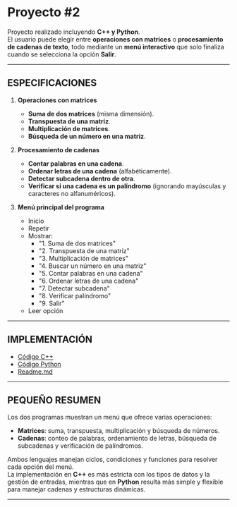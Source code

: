 # Proyecto #2

Proyecto realizado incluyendo **C++ y Python**.  
El usuario puede elegir entre **operaciones con matrices** o **procesamiento de cadenas de texto**, todo mediante un **menú interactivo** que solo finaliza cuando se selecciona la opción **Salir**.

---

## ESPECIFICACIONES

1. **Operaciones con matrices**
   - **Suma de dos matrices** (misma dimensión).  
   - **Transpuesta de una matriz**.  
   - **Multiplicación de matrices**.  
   - **Búsqueda de un número en una matriz**.

2. **Procesamiento de cadenas**
   - **Contar palabras en una cadena**.  
   - **Ordenar letras de una cadena** (alfabéticamente).  
   - **Detectar subcadena dentro de otra**.  
   - **Verificar si una cadena es un palíndromo** (ignorando mayúsculas y caracteres no alfanuméricos).  

3. **Menú principal del programa**
   - Inicio  
   - Repetir  
   - Mostrar:
     - "1. Suma de dos matrices"  
     - "2. Transpuesta de una matriz"  
     - "3. Multiplicación de matrices"  
     - "4. Buscar un número en una matriz"  
     - "5. Contar palabras en una cadena"  
     - "6. Ordenar letras de una cadena"  
     - "7. Detectar subcadena"  
     - "8. Verificar palíndromo"  
     - "9. Salir"  
   - Leer opción  

---

## IMPLEMENTACIÓN

- [Código C++](https://github.com/tu-repo/proyecto2/codigo.cpp)  
- [Código Python](https://github.com/tu-repo/proyecto2/codigo.py)  
- [Readme.md](https://github.com/tu-repo/proyecto2/README.md)  

---

## PEQUEÑO RESUMEN
Los dos programas muestran un menú que ofrece varias operaciones:  
- **Matrices**: suma, transpuesta, multiplicación y búsqueda de números.  
- **Cadenas**: conteo de palabras, ordenamiento de letras, búsqueda de subcadenas y verificación de palíndromos.  

Ambos lenguajes manejan ciclos, condiciones y funciones para resolver cada opción del menú.  
La implementación en **C++** es más estricta con los tipos de datos y la gestión de entradas, mientras que en **Python** resulta más simple y flexible para manejar cadenas y estructuras dinámicas.

---
